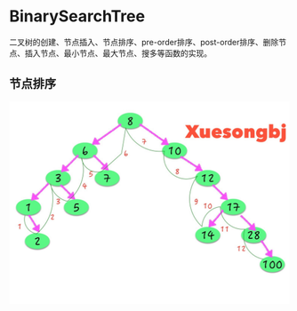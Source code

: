 # BinarySearchTree
二叉树的创建、节点插入、节点排序、pre-order排序、post-order排序、删除节点、插入节点、最小节点、最大节点、搜多等函数的实现。


## 节点排序

![tree_1](./images/tree_1.jpg)